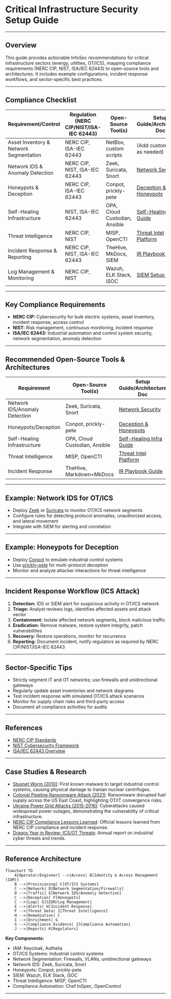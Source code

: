 # Critical Infrastructure Security Setup Guide

---

## Overview
This guide provides actionable InfoSec recommendations for critical infrastructure sectors (energy, utilities, OT/ICS), mapping compliance requirements (NERC CIP, NIST, ISA/IEC 62443) to open-source tools and architectures. It includes example configurations, incident response workflows, and sector-specific best practices.

---

## Compliance Checklist
| Requirement/Control                | Regulation (NERC CIP/NIST/ISA-IEC 62443) | Open-Source Tool(s)         | Setup Guide/Architecture Doc                |
|------------------------------------|------------------------------------------|-----------------------------|---------------------------------------------|
| Asset Inventory & Network Segmentation | NERC CIP, ISA-IEC 62443              | NetBox, custom scripts      | (Add custom guide as needed)                |
| Network IDS & Anomaly Detection    | NERC CIP, NIST, ISA-IEC 62443            | Zeek, Suricata, Snort       | [Network Security](../architecture/network_security.md)        |
| Honeypots & Deception              | NERC CIP, ISA-IEC 62443                  | Conpot, prickly-pete        | [Deception & Honeypots](../architecture/deception_honeypots.md) |
| Self-Healing Infrastructure        | NIST, ISA-IEC 62443                      | OPA, Cloud Custodian, Ansible| [Self-Healing Infra Guide](../setup_guides/self_healing_infrastructure.md)      |
| Threat Intelligence                | NERC CIP, NIST                           | MISP, OpenCTI               | [Threat Intel Platform](../setup_guides/threat_intel_platform.md)               |
| Incident Response & Reporting      | NERC CIP, NIST, ISA-IEC 62443            | TheHive, MkDocs, SIEM       | [IR Playbook Guide](../setup_guides/incident_response_playbook.md)              |
| Log Management & Monitoring        | NERC CIP, NIST                           | Wazuh, ELK Stack, iSOC      | [SIEM Setup Guide](../setup_guides/open_source_siem.md)                         |

---

## Key Compliance Requirements
- **NERC CIP:** Cybersecurity for bulk electric systems, asset inventory, incident response, access control
- **NIST:** Risk management, continuous monitoring, incident response
- **ISA/IEC 62443:** Industrial automation and control system security, network segmentation, anomaly detection

---

## Recommended Open-Source Tools & Architectures
| Requirement                | Open-Source Tool(s)         | Setup Guide/Architecture Doc                |
|----------------------------|-----------------------------|---------------------------------------------|
| Network IDS/Anomaly Detection| Zeek, Suricata, Snort      | [Network Security](../architecture/network_security.md)        |
| Honeypots/Deception        | Conpot, prickly-pete        | [Deception & Honeypots](../architecture/deception_honeypots.md) |
| Self-Healing Infrastructure| OPA, Cloud Custodian, Ansible| [Self-Healing Infra Guide](self_healing_infrastructure.md)      |
| Threat Intelligence        | MISP, OpenCTI               | [Threat Intel Platform](threat_intel_platform.md)               |
| Incident Response          | TheHive, Markdown+MkDocs    | [IR Playbook Guide](incident_response_playbook.md)              |

---

## Example: Network IDS for OT/ICS
- Deploy [Zeek](https://zeek.org/) or [Suricata](https://suricata.io/) to monitor OT/ICS network segments
- Configure rules for detecting protocol anomalies, unauthorized access, and lateral movement
- Integrate with SIEM for alerting and correlation

---

## Example: Honeypots for Deception
- Deploy [Conpot](https://github.com/mushorg/conpot) to emulate industrial control systems
- Use [prickly-pete](https://github.com/chriskiehl/prickly-pete) for multi-protocol deception
- Monitor and analyze attacker interactions for threat intelligence

---

## Incident Response Workflow (ICS Attack)
1. **Detection:** IDS or SIEM alert for suspicious activity in OT/ICS network
2. **Triage:** Analyst reviews logs, identifies affected assets and attack vector
3. **Containment:** Isolate affected network segments, block malicious traffic
4. **Eradication:** Remove malware, restore system integrity, patch vulnerabilities
5. **Recovery:** Restore operations, monitor for recurrence
6. **Reporting:** Document incident, notify regulators as required by NERC CIP/NIST/ISA-IEC 62443

---

## Sector-Specific Tips
- Strictly segment IT and OT networks; use firewalls and unidirectional gateways
- Regularly update asset inventories and network diagrams
- Test incident response with simulated OT/ICS attack scenarios
- Monitor for supply chain risks and third-party access
- Document all compliance activities for audits

---

## References
- [NERC CIP Standards](https://www.nerc.com/pa/Stand/Pages/CIPStandards.aspx)
- [NIST Cybersecurity Framework](https://www.nist.gov/cyberframework)
- [ISA/IEC 62443 Overview](https://www.isa.org/standards-and-publications/isa-standards/isa-iec-62443) 

---

## Case Studies & Research

- [Stuxnet Worm (2010)](https://www.cisa.gov/news-events/news/stuxnet-worm): First known malware to target industrial control systems, causing physical damage to Iranian nuclear centrifuges.
- [Colonial Pipeline Ransomware Attack (2021)](https://www.cisa.gov/news-events/news/colonial-pipeline-ransomware-attack): Ransomware disrupted fuel supply across the US East Coast, highlighting OT/IT convergence risks.
- [Ukraine Power Grid Attacks (2015-2016)](https://www.sans.org/white-papers/36297/): Cyberattacks caused widespread power outages, demonstrating the vulnerability of critical infrastructure.
- [NERC CIP Compliance Lessons Learned](https://www.nerc.com/pa/CI/Comp/Pages/Lessons-Learned.aspx): Official lessons learned from NERC CIP compliance and incident response.
- [Dragos Year in Review: ICS/OT Threats](https://www.dragos.com/year-in-review/): Annual report on industrial cyber threats and trends.

---

## Reference Architecture

```mermaid
flowchart TD
    A[Operator/Engineer] -->|Access| B[Identity & Access Management (IAM)]
    B -->|Provisioning| C[OT/ICS Systems]
    C -->|Network| D[Network Segmentation/Firewalls]
    D -->|Traffic| E[Network IDS/Anomaly Detection]
    C -->|Deception| F[Honeypots]
    C -->|Logs| G[SIEM/Log Management]
    E -->|Alerts| H[Incident Response]
    F -->|Threat Data| I[Threat Intelligence]
    H -->|Remediation| C
    I -->|Enrichment| G
    G -->|Compliance Evidence| J[Compliance Automation]
    J -->|Reports| K[Regulators]
```

**Key Components:**
- IAM: Keycloak, Authelia
- OT/ICS Systems: Industrial control systems
- Network Segmentation: Firewalls, VLANs, unidirectional gateways
- Network IDS: Zeek, Suricata, Snort
- Honeypots: Conpot, prickly-pete
- SIEM: Wazuh, ELK Stack, iSOC
- Threat Intelligence: MISP, OpenCTI
- Compliance Automation: Chef InSpec, OpenControl

--- 